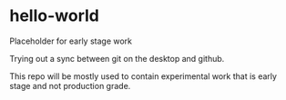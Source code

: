 # hello-world
Placeholder for early stage work

Trying out a sync between git on the desktop and github.

This repo will be mostly used to contain experimental work that is early stage and not production grade.
